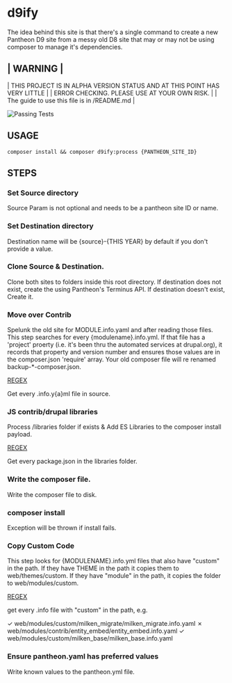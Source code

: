 # d9ify

The idea behind this site is that there's a single command to create a new Pantheon
D9 site from a messy old D8 site that may or may not be using composer to manage
it's dependencies.


| WARNING                                                                     |
-------------------------------------------------------------------------------
| THIS PROJECT IS IN ALPHA VERSION STATUS AND AT THIS POINT HAS VERY LITTLE   |
| ERROR CHECKING. PLEASE USE AT YOUR OWN RISK.                                |
| The guide to use this file is in /README.md                                 |


![Passing Tests](https://github.com/stovak/d9ify/actions/workflows/php.yml/badge.svg)

## USAGE 

  ```composer install && composer d9ify:process {PANTHEON_SITE_ID}```

## STEPS

### Set Source directory

 Source Param is not optional and needs to be
 a pantheon site ID or name.



### Set Destination directory

 Destination name will be {source}-{THIS YEAR} by default
 if you don't provide a value.



### Clone Source & Destination.

 Clone both sites to folders inside this root directory.
 If destination does not exist, create the using Pantheon's
 Terminus API. If destination doesn't exist, Create it.



### Move over Contrib

 Spelunk the old site for MODULE.info.yaml and after reading
 those files. This step searches for every {modulename}.info.yml. If that
 file has a 'project' proerty (i.e. it's been thru the automated services at
 drupal.org), it records that property and version number and ensures
 those values are in the composer.json 'require' array. Your old composer
 file will re renamed backup-*-composer.json.

   [REGEX](https://regex101.com/r/60GonN/1)
   
   Get every .info.y{a}ml file in source.

### JS contrib/drupal libraries

 Process /libraries folder if exists & Add ES Libraries to the composer
 install payload.

   [REGEX](https://regex101.com/r/EHYzcz/1)
   
   Get every package.json in the libraries folder.

### Write the composer file.

 Write the composer file to disk.



### composer install

 Exception will be thrown if install fails.



### Copy Custom Code

 This step looks for {MODULENAME}.info.yml files that also have "custom"
 in the path. If they have THEME in the path it copies them to web/themes/custom.
 If they have "module" in the path, it copies the folder to web/modules/custom.

   [REGEX](https://regex101.com/r/kUWCou/1)
   
   get every .info file with "custom" in the path, e.g.
   
   ✓  web/modules/custom/milken_migrate/milken_migrate.info.yaml
   ✗  web/modules/contrib/entity_embed/entity_embed.info.yaml
   ✓  web/modules/custom/milken_base/milken_base.info.yaml

### Ensure pantheon.yaml has preferred values

 Write known values to the pantheon.yml file.



